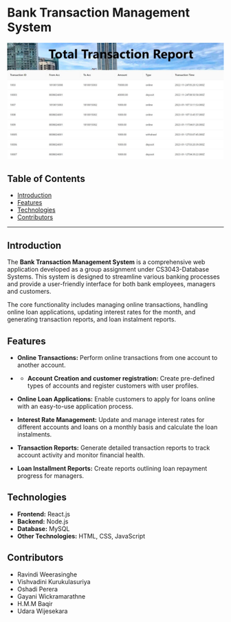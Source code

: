 # Bank Transaction Management System

![Bank Transaction Management System](images/bank_report.jpg)

## Table of Contents

- [Introduction](#introduction)
- [Features](#features)
- [Technologies](#technologies)
- [Contributors](#contributors)

---

## Introduction

The **Bank Transaction Management System** is a comprehensive web application developed as a group assignment under CS3043-Database Systems. This system is designed to streamline various banking processes and provide a user-friendly interface for both bank employees, managers and customers.

The core functionality includes managing online transactions, handling online loan applications, updating interest rates for the month, and generating transaction reports, and loan instalment reports.

## Features

- **Online Transactions:** Perform online transactions from one account to another account.

- - **Account Creation and customer registration:** Create pre-defined types of accounts and register customers with user profiles.

- **Online Loan Applications:** Enable customers to apply for loans online with an easy-to-use application process.

- **Interest Rate Management:** Update and manage interest rates for different accounts and loans on a monthly basis and calculate the loan instalments.

- **Transaction Reports:** Generate detailed transaction reports to track account activity and monitor financial health.

- **Loan Installment Reports:** Create reports outlining loan repayment progress for managers.

## Technologies

- **Frontend:** React.js
- **Backend:** Node.js
- **Database:** MySQL
- **Other Technologies:** HTML, CSS, JavaScript

## Contributors

- Ravindi Weerasinghe
- Vishvadini Kurukulasuriya
- Oshadi Perera
- Gayani Wickramarathne
- H.M.M Baqir
- Udara Wijesekara


